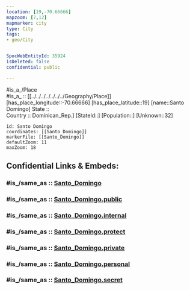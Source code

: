 ```yaml
---
location: [19,-70.66666] 
mapzoom: [7,12] 
mapmarker: city 
type: City
tags:
- geo/City


SpocWebEntityId: 35924
isDeleted: false
confidential: public

---
```

#is_a_/Place  
#is_a_ :: [[../../../../../../../Geography/Place]] 
[has_place_longitude::-70.66666] 
[has_place_latitude::19] 
[name::Santo Domingo] 
State ::  
Country :: Dominican_Rep.] 
[StateId::] 
[Population::] 
[Unknown::32] 


```leaflet
id: Santo Domingo
coordinates: [[Santo_Domingo]] 
markerFile: [[Santo_Domingo]] 
defaultZoom: 11 
maxZoom: 18
```


## Confidential Links & Embeds: 

### #is_/same_as :: [Santo_Domingo](/_Standards/Earth/Continent/America~Caribbean/Dominican_Rep/provinces~Dominican_Rep/La_Vega/City/Santo_Domingo.md) 

### #is_/same_as :: [Santo_Domingo.public](/_public/Earth/Continent/America~Caribbean/Dominican_Rep/provinces~Dominican_Rep/La_Vega/City/Santo_Domingo.public.md) 

### #is_/same_as :: [Santo_Domingo.internal](/_internal/Earth/Continent/America~Caribbean/Dominican_Rep/provinces~Dominican_Rep/La_Vega/City/Santo_Domingo.internal.md) 

### #is_/same_as :: [Santo_Domingo.protect](/_protect/Earth/Continent/America~Caribbean/Dominican_Rep/provinces~Dominican_Rep/La_Vega/City/Santo_Domingo.protect.md) 

### #is_/same_as :: [Santo_Domingo.private](/_private/Earth/Continent/America~Caribbean/Dominican_Rep/provinces~Dominican_Rep/La_Vega/City/Santo_Domingo.private.md) 

### #is_/same_as :: [Santo_Domingo.personal](/_personal/Earth/Continent/America~Caribbean/Dominican_Rep/provinces~Dominican_Rep/La_Vega/City/Santo_Domingo.personal.md) 

### #is_/same_as :: [Santo_Domingo.secret](/_secret/Earth/Continent/America~Caribbean/Dominican_Rep/provinces~Dominican_Rep/La_Vega/City/Santo_Domingo.secret.md)

